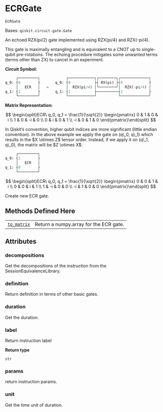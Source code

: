 # ECRGate

`ECRGate`

Bases: `qiskit.circuit.gate.Gate`

An echoed RZX(pi/2) gate implemented using RZX(pi/4) and RZX(-pi/4).

This gate is maximally entangling and is equivalent to a CNOT up to single-qubit pre-rotations. The echoing procedure mitigates some unwanted terms (terms other than ZX) to cancel in an experiment.

**Circuit Symbol:**

```python
     ┌─────────┐            ┌────────────┐┌────────┐┌─────────────┐
q_0: ┤0        ├       q_0: ┤0           ├┤ RX(pi) ├┤0            ├
     │   ECR   │   =        │  RZX(pi/4) │└────────┘│  RZX(-pi/4) │
q_1: ┤1        ├       q_1: ┤1           ├──────────┤1            ├
     └─────────┘            └────────────┘          └─────────────┘
```

**Matrix Representation:**

$$
\begin{split}ECR\ q_0, q_1 = \frac{1}{\sqrt{2}}
    \begin{pmatrix}
        0   & 1   &  0  & i \\
        1   & 0   &  -i & 0 \\
        0   & i   &  0  & 1 \\
        -i  & 0   &  1  & 0
    \end{pmatrix}\end{split}
$$

<Admonition title="Note" type="note">
  In Qiskit’s convention, higher qubit indices are more significant (little endian convention). In the above example we apply the gate on (q\_0, q\_1) which results in the $X \otimes Z$ tensor order. Instead, if we apply it on (q\_1, q\_0), the matrix will be $Z \otimes X$:

  ```python
       ┌─────────┐
  q_0: ┤1        ├
       │   ECR   │
  q_1: ┤0        ├
       └─────────┘
  ```

  $$
  \begin{split}ECR\ q_0, q_1 = \frac{1}{\sqrt{2}}
      \begin{pmatrix}
          0   & 0   &  1  & i \\
          0   & 0   &  i  & 1 \\
          1   & -i  &  0  & 0 \\
          -i  & 1   &  0  & 0
      \end{pmatrix}\end{split}
  $$
</Admonition>

Create new ECR gate.

## Methods Defined Here

|                                                                                                                                             |                                        |
| ------------------------------------------------------------------------------------------------------------------------------------------- | -------------------------------------- |
| [`to_matrix`](qiskit.circuit.library.ECRGate.to_matrix#qiskit.circuit.library.ECRGate.to_matrix "qiskit.circuit.library.ECRGate.to_matrix") | Return a numpy.array for the ECR gate. |

## Attributes

### decompositions

Get the decompositions of the instruction from the SessionEquivalenceLibrary.

### definition

Return definition in terms of other basic gates.

### duration

Get the duration.

### label

Return instruction label

**Return type**

`str`

### params

return instruction params.

### unit

Get the time unit of duration.
